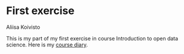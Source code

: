 First exercise
================
Aliisa Koivisto

This is my part of my first exercise in course Introduction to open data science. Here is my [course diary](https://AliisaK.github.io/IODS-project/).
